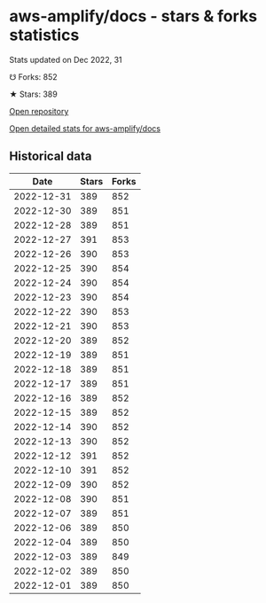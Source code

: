 # aws-amplify/docs - stars & forks statistics

Stats updated on Dec 2022, 31

☋ Forks: 852

★ Stars: 389

[Open repository](https://github.com/aws-amplify/docs)

[Open detailed stats for aws-amplify/docs](https://reviewgithub.com/rep/aws-amplify/docs)

## Historical data
| Date | Stars | Forks |
|------|-------|-------|
| 2022-12-31 | 389 | 852 | 
| 2022-12-30 | 389 | 851 | 
| 2022-12-28 | 389 | 851 | 
| 2022-12-27 | 391 | 853 | 
| 2022-12-26 | 390 | 853 | 
| 2022-12-25 | 390 | 854 | 
| 2022-12-24 | 390 | 854 | 
| 2022-12-23 | 390 | 854 | 
| 2022-12-22 | 390 | 853 | 
| 2022-12-21 | 390 | 853 | 
| 2022-12-20 | 389 | 852 | 
| 2022-12-19 | 389 | 851 | 
| 2022-12-18 | 389 | 851 | 
| 2022-12-17 | 389 | 851 | 
| 2022-12-16 | 389 | 852 | 
| 2022-12-15 | 389 | 852 | 
| 2022-12-14 | 390 | 852 | 
| 2022-12-13 | 390 | 852 | 
| 2022-12-12 | 391 | 852 | 
| 2022-12-10 | 391 | 852 | 
| 2022-12-09 | 390 | 852 | 
| 2022-12-08 | 390 | 851 | 
| 2022-12-07 | 389 | 851 | 
| 2022-12-06 | 389 | 850 | 
| 2022-12-04 | 389 | 850 | 
| 2022-12-03 | 389 | 849 | 
| 2022-12-02 | 389 | 850 | 
| 2022-12-01 | 389 | 850 | 

